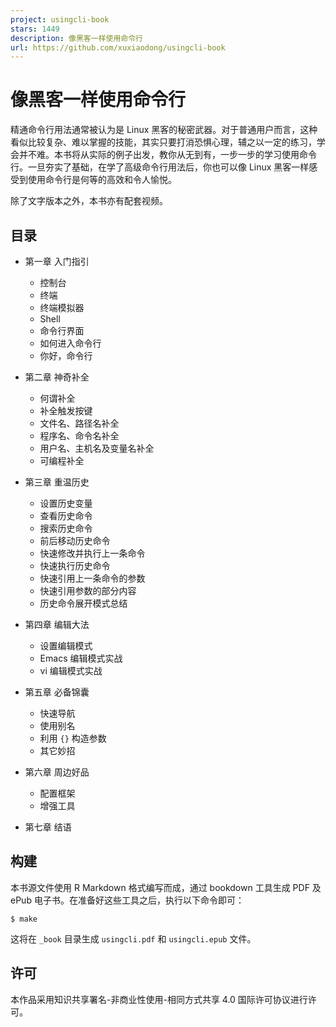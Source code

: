 ```yaml
---
project: usingcli-book
stars: 1449
description: 像黑客一样使用命令行
url: https://github.com/xuxiaodong/usingcli-book
---
```


像黑客一样使用命令行
==========

精通命令行用法通常被认为是 Linux 黑客的秘密武器。对于普通用户而言，这种看似比较复杂、难以掌握的技能，其实只要打消恐惧心理，辅之以一定的练习，学会并不难。本书将从实际的例子出发，教你从无到有，一步一步的学习使用命令行。一旦夯实了基础，在学了高级命令行用法后，你也可以像 Linux 黑客一样感受到使用命令行是何等的高效和令人愉悦。

除了文字版本之外，本书亦有配套视频。

目录
--

-   第一章 入门指引
    
    -   控制台
    -   终端
    -   终端模拟器
    -   Shell
    -   命令行界面
    -   如何进入命令行
    -   你好，命令行
-   第二章 神奇补全
    
    -   何谓补全
    -   补全触发按键
    -   文件名、路径名补全
    -   程序名、命令名补全
    -   用户名、主机名及变量名补全
    -   可编程补全
-   第三章 重温历史
    
    -   设置历史变量
    -   查看历史命令
    -   搜索历史命令
    -   前后移动历史命令
    -   快速修改并执行上一条命令
    -   快速执行历史命令
    -   快速引用上一条命令的参数
    -   快速引用参数的部分内容
    -   历史命令展开模式总结
-   第四章 编辑大法
    
    -   设置编辑模式
    -   Emacs 编辑模式实战
    -   vi 编辑模式实战
-   第五章 必备锦囊
    
    -   快速导航
    -   使用别名
    -   利用 `{}` 构造参数
    -   其它妙招
-   第六章 周边好品
    
    -   配置框架
    -   增强工具
-   第七章 结语
    

构建
--

本书源文件使用 R Markdown 格式编写而成，通过 bookdown 工具生成 PDF 及 ePub 电子书。在准备好这些工具之后，执行以下命令即可：

```
$ make 
```

这将在 `_book` 目录生成 `usingcli.pdf` 和 `usingcli.epub` 文件。

许可
--

本作品采用知识共享署名-非商业性使用-相同方式共享 4.0 国际许可协议进行许可。
